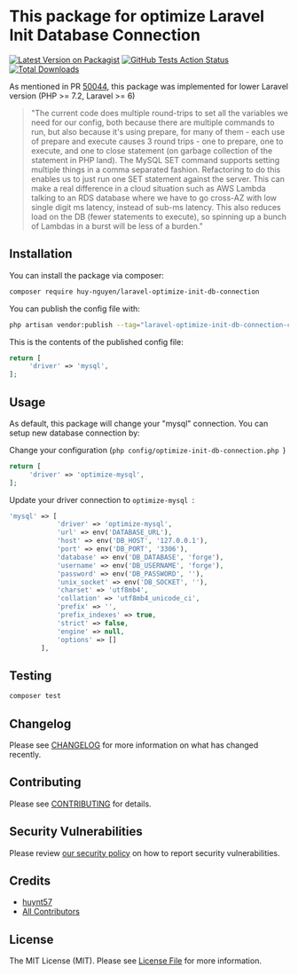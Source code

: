 # This package for optimize Laravel Init Database Connection

[![Latest Version on Packagist](https://img.shields.io/packagist/v/huy-nguyen/laravel-optimize-init-db-connection.svg?style=flat-square)](https://packagist.org/packages/huy-nguyen/laravel-optimize-init-db-connection)
[![GitHub Tests Action Status](https://img.shields.io/github/actions/workflow/status/huynt57/laravel-optimize-init-db-connection/run-tests.yml?branch=main&label=tests&style=flat-square)](https://github.com/huynt57/laravel-optimize-init-db-connection/actions/workflows/run-tests.yml)
[![Total Downloads](https://img.shields.io/packagist/dt/huy-nguyen/laravel-optimize-init-db-connection.svg?style=flat-square)](https://packagist.org/packages/huy-nguyen/laravel-optimize-init-db-connection)



As mentioned in PR [50044](https://github.com/laravel/framework/pull/50044), this package was implemented for lower Laravel version (PHP >= 7.2, Laravel >= 6)

> "The current code does multiple round-trips to set all the variables we need for our config, both because there are multiple commands to run, but also because it's using prepare, for many of them - each use of prepare and execute causes 3 round trips - one to prepare, one to execute, and one to close statement (on garbage collection of the statement in PHP land). The MySQL SET command supports setting multiple things in a comma separated fashion. Refactoring to do this enables us to just run one SET statement against the server. This can make a real difference in a cloud situation such as AWS Lambda talking to an RDS database where we have to go cross-AZ with low single digit ms latency, instead of sub-ms latency. This also reduces load on the DB (fewer statements to execute), so spinning up a bunch of Lambdas in a burst will be less of a burden."


## Installation

You can install the package via composer:

```bash
composer require huy-nguyen/laravel-optimize-init-db-connection
```

You can publish the config file with:

```bash
php artisan vendor:publish --tag="laravel-optimize-init-db-connection-config"
```

This is the contents of the published config file:

```php
return [
     'driver' => 'mysql',
];
```

## Usage

As default, this package will change your "mysql" connection. You can setup new database connection by:

Change your configuration (```php config/optimize-init-db-connection.php ```)
```php
return [
     'driver' => 'optimize-mysql',
];
```
Update your driver connection to ```optimize-mysql ```:
```php
'mysql' => [
            'driver' => 'optimize-mysql',
            'url' => env('DATABASE_URL'),
            'host' => env('DB_HOST', '127.0.0.1'),
            'port' => env('DB_PORT', '3306'),
            'database' => env('DB_DATABASE', 'forge'),
            'username' => env('DB_USERNAME', 'forge'),
            'password' => env('DB_PASSWORD', ''),
            'unix_socket' => env('DB_SOCKET', ''),
            'charset' => 'utf8mb4',
            'collation' => 'utf8mb4_unicode_ci',
            'prefix' => '',
            'prefix_indexes' => true,
            'strict' => false,
            'engine' => null,
            'options' => []
        ],
```

## Testing

```bash
composer test
```

## Changelog

Please see [CHANGELOG](CHANGELOG.md) for more information on what has changed recently.

## Contributing

Please see [CONTRIBUTING](CONTRIBUTING.md) for details.

## Security Vulnerabilities

Please review [our security policy](../../security/policy) on how to report security vulnerabilities.

## Credits

- [huynt57](https://github.com/huynt57)
- [All Contributors](../../contributors)

## License

The MIT License (MIT). Please see [License File](LICENSE.md) for more information.
